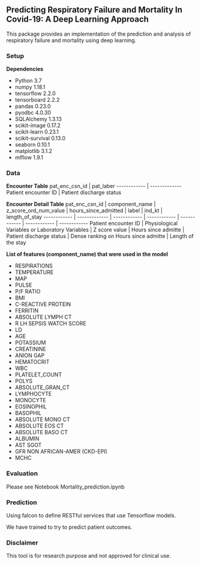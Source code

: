 ## Predicting Respiratory Failure and Mortality In Covid-19: A Deep Learning Approach

This package provides an implementation of the prediction and analysis of respiratory failure and mortality using deep learning.

### Setup
**Dependencies**
* Python                    3.7
* numpy                     1.18.1
* tensorflow                2.2.0
* tensorboard               2.2.2
* pandas                    0.23.0
* pyodbc                    4.0.30
* SQLAlchemy                1.3.13
* scikit-image              0.17.2
* scikit-learn              0.23.1
* scikit-survival           0.13.0
* seaborn                   0.10.1
* matplotlib                3.1.2
* mlflow                    1.9.1

### Data

**Encounter Table**
pat_enc_csn_id | pat_laber
------------ | -------------
Patient encounter ID  | Patient discharge status


**Encounter Detail Table**
pat_enc_csn_id | component_name | z_score_ord_num_value | hours_since_admitted | label | ind_kt | length_of_stay
------------ | ------------- | ------------ | ------------ | ------------ | ------------ | ------------
Patient encounter ID  | Physiological Variables or Laboratory Variables | Z score value | Hours since admitte | Patient discharge status | Dense ranking on Hours since admitte | Length of the stay

**List of features (component_name) that were used in the model**
* RESPIRATIONS
* TEMPERATURE
* MAP
* PULSE
* P/F RATIO
* BMI
* C-REACTIVE PROTEIN
* FERRITIN
* ABSOLUTE LYMPH CT
* R LH SEPSIS WATCH SCORE
* LD
* AGE
* POTASSIUM
* CREATININE
* ANION GAP
* HEMATOCRIT
* WBC
* PLATELET_COUNT
* POLYS
* ABSOLUTE_GRAN_CT
* LYMPHOCYTE
* MONOCYTE
* EOSINOPHIL
* BASOPHIL
* ABSOLUTE MONO CT
* ABSOLUTE EOS CT
* ABSOLUTE BASO CT
* ALBUMIN
* AST SGOT
* GFR NON AFRICAN-AMER (CKD-EPI)
* MCHC

### Evaluation
Please see Notebook Mortality_prediction.ipynb

### Prediction
Using falcon to define RESTful services that use Tensorflow models.

We have trained to try to predict patient outcomes.

### Disclaimer
This tool is for research purpose and not approved for clinical use.
